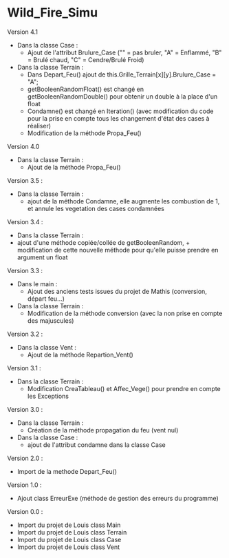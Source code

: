 # Wild_Fire_Simu

Version 4.1
- Dans la classe Case :
   - Ajout de l'attribut Brulure_Case ("" = pas bruler, "A" = Enflammé, "B" = Brulé chaud, "C" = Cendre/Brulé Froid)
- Dans la classe Terrain :
   - Dans Depart_Feu() ajout de this.Grille_Terrain[x][y].Brulure_Case = "A";
   - getBooleenRandomFloat() est changé en getBooleenRandomDouble() pour obtenir un double à la place d'un float
   - Condamne() est changé en Iteration() (avec modification du code pour la prise en compte tous les changement d'état des cases à réaliser)
   - Modification de la méthode Propa_Feu()

Version 4.0
- Dans la classe Terrain :
   - Ajout de la méthode Propa_Feu()

 Version 3.5 :
 - Dans la classe Terrain :
   - ajout de la méthode Condamne, elle augmente les combustion de 1, et annule les vegetation des cases condamnées
   
 Version 3.4 :
 - Dans la classe Terrain :
  - ajout d'une méthode copiée/collée de getBooleenRandom, + modification de cette nouvelle méthode pour qu'elle puisse prendre en argument un float 

Version 3.3 :
- Dans le main :
  - Ajout des anciens tests issues du projet de Mathis (conversion, départ feu...)
- Dans la classe Terrain : 
  - Modification de la méthode conversion (avec la non prise en compte des majuscules)  
 
Version 3.2 :
- Dans la classe Vent :
  - Ajout de la méthode Repartion_Vent()

Version 3.1 :
- Dans la classe Terrain :
  - Modification CreaTableau() et Affec_Vege() pour prendre en compte les Exceptions

Version 3.0 :
- Dans la classe Terrain :
  - Création de la méthode propagation du feu (vent nul)
- Dans la classe Case :
  - ajout de l'attribut condamne dans la classe Case
  
Version 2.0 :
- Import de la methode Depart_Feu()

Version 1.0 :
- Ajout class ErreurExe (méthode de gestion des erreurs du programme)

Version 0.0 :
- Import du projet de Louis class Main
- Import du projet de Louis class Terrain
- Import du projet de Louis class Case
- Import du projet de Louis class Vent
